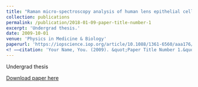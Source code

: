 ```yaml
---
title: "Raman micro-spectroscopy analysis of human lens epithelial cells exposed to a low-dose-range of ionizing radiation"
collection: publications
permalink: /publication/2018-01-09-paper-title-number-1
excerpt: 'Undergrad thesis.'
date: 2009-10-01
venue: 'Physics in Medicine & Biology'
paperurl: 'https://iopscience.iop.org/article/10.1088/1361-6560/aaa176/meta'
<! ––citation: 'Your Name, You. (2009). &quot;Paper Title Number 1.&quot; <i>Journal 1</i>. 1(1).' ––> 
---
```

Undergrad thesis

[Download paper here](https://iopscience.iop.org/article/10.1088/1361-6560/aaa176/meta)
